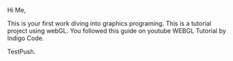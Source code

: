Hi Me,

This is your first work diving into graphics programing.
This is a tutorial project using webGL.
You followed this guide on youtube WEBGL Tutorial by Indigo Code.

TestPush.